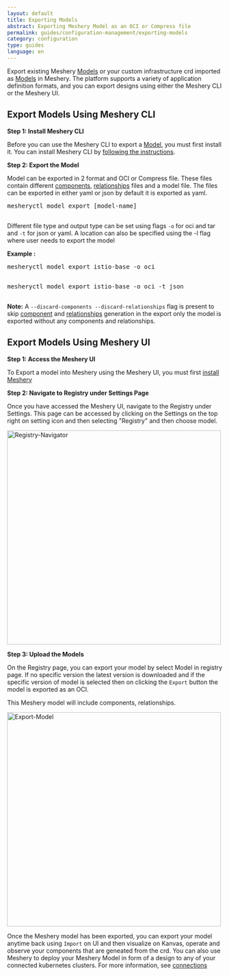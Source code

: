```yaml
---
layout: default
title: Exporting Models
abstract: Exporting Meshery Model as an OCI or Compress file
permalink: guides/configuration-management/exporting-models
category: configuration
type: guides
language: en
---
```


Export existing Meshery [Models](/concepts/logical/models) or your custom infrastructure crd imported as [Models](/concepts/logical/models) in Meshery. The platform supports a variety of application definition formats, and you can export designs using either the Meshery CLI or the Meshery UI.

## Export Models Using Meshery CLI

**Step 1: Install Meshery CLI**

Before you can use the Meshery CLI to export a [Model](/concepts/logical/models), you must first install it. You can install Meshery CLI by [following the instructions]({{site.baseurl}}/installation#install-mesheryctl).

**Step 2: Export the Model**

Model can be exported in 2 format and OCI or Compress file. These files contain different [components](/concepts/logical/components), [relationships](/concepts/logical/relationships) files and a model file. The files can be exported in either yaml or json by default it is exported as yaml.

<pre class="codeblock-pre">
<div class="codeblock"><div class="clipboardjs">mesheryctl model export [model-name] </div></div>
</pre>

Different file type and output type can be set using flags `-o` for oci and tar and `-t` for json or yaml. A location can also be specified using the -l flag where user needs to export the model

**Example :**

<pre class="codeblock-pre">
<div class="codeblock"><div class="clipboardjs">mesheryctl model export istio-base -o oci</div></div>
</pre>

<pre class="codeblock-pre">
<div class="codeblock"><div class="clipboardjs">mesheryctl model export istio-base -o oci -t json</div></div>
</pre>

**Note:** A `--discard-components --discard-relationships` flag is present to skip [component](/concepts/logical/components) and [relationships](/concepts/logical/relationships) generation in the export only the model is exported without any components and relationships.

## Export Models Using Meshery UI

**Step 1: Access the Meshery UI**

To Export a model into Meshery using the Meshery UI, you must first [install Meshery](/installation/quick-start)

**Step 2: Navigate to Registry under Settings Page**

Once you have accessed the Meshery UI, navigate to the Registry under Settings. This page can be accessed by clicking on the Settings on the top right on setting icon and then selecting "Registry" and then choose model.

<a href="{{ site.baseurl }}/assets/img/export/Registry.png"><img alt="Registry-Navigator" style="width:500px;height:auto;" src="{{ site.baseurl }}/assets/img/export/Registry.png" /></a>

**Step 3: Upload the Models**

On the Registry page, you can export your model by select Model in registry page. If no specific version the latest version is downloaded and if the specific version of model is selected then on clicking the `Export` button the model is exported as an OCI.

This Meshery model will include components, relationships.

<a href="{{ site.baseurl }}/assets/img/export/ExportModel.gif"><img alt="Export-Model" style="width:500px;height:auto;" src="{{ site.baseurl }}/assets/img/export/ExportModel.gif" /></a>

Once the Meshery model has been exported, you can export your model anytime back using `Import` on UI and then visualize on Kanvas, operate and observe your components that are geneated from the crd. You can also use Meshery to deploy your Meshery Model in form of a design to any of your connected kubernetes clusters. For more information, see [connections](/installation/kubernetes)

